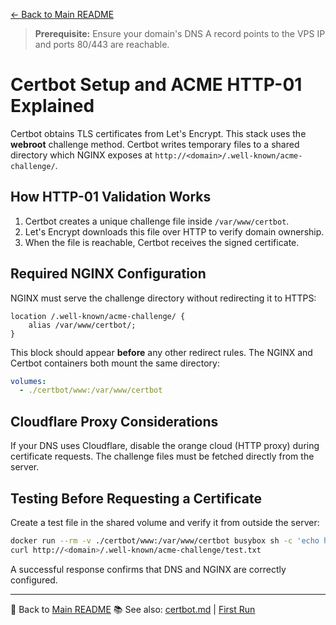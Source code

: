[← Back to Main README](../README.md)

> **Prerequisite:** Ensure your domain's DNS A record points to the VPS IP and ports 80/443 are reachable.

# Certbot Setup and ACME HTTP-01 Explained

Certbot obtains TLS certificates from Let's Encrypt. This stack uses the **webroot** challenge method. Certbot writes temporary files to a shared directory which NGINX exposes at `http://<domain>/.well-known/acme-challenge/`.

## How HTTP-01 Validation Works

1. Certbot creates a unique challenge file inside `/var/www/certbot`.
2. Let's Encrypt downloads this file over HTTP to verify domain ownership.
3. When the file is reachable, Certbot receives the signed certificate.

## Required NGINX Configuration

NGINX must serve the challenge directory without redirecting it to HTTPS:

```nginx
location /.well-known/acme-challenge/ {
    alias /var/www/certbot/;
}
```

This block should appear **before** any other redirect rules. The NGINX and Certbot containers both mount the same directory:

```yaml
volumes:
  - ./certbot/www:/var/www/certbot
```

## Cloudflare Proxy Considerations

If your DNS uses Cloudflare, disable the orange cloud (HTTP proxy) during certificate requests. The challenge files must be fetched directly from the server.

## Testing Before Requesting a Certificate

Create a test file in the shared volume and verify it from outside the server:

```bash
docker run --rm -v ./certbot/www:/var/www/certbot busybox sh -c 'echo hello > /var/www/certbot/test.txt'
curl http://<domain>/.well-known/acme-challenge/test.txt
```

A successful response confirms that DNS and NGINX are correctly configured.

---
🔗 Back to [Main README](../README.md)
📚 See also: [certbot.md](certbot.md) | [First Run](first-run.md)
